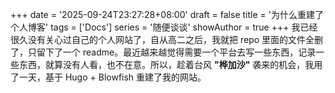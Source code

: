 +++
date = '2025-09-24T23:27:28+08:00'
draft = false
title = '为什么重建了个人博客'
tags = ['Docs']
series = '随便谈谈'
showAuthor = true
+++
我已经很久没有关心过自己的个人网站了，自从高二之后，我就把 repo 里面的文件全删了，只留下了一个 readme。最近越来越觉得需要一个平台去写一些东西，记录一些东西，就算没有人看，也不在意。所以，趁着台风 **"桦加沙"** 袭来的机会，我用了一天，基于 Hugo + Blowfish 重建了我的网站。